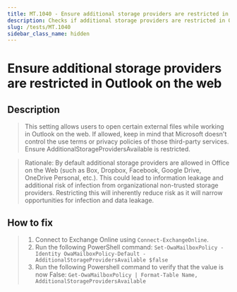 ```yaml
---
title: MT.1040 - Ensure additional storage providers are restricted in Outlook on the web
description: Checks if additional storage providers are restricted in Outlook on the web
slug: /tests/MT.1040
sidebar_class_name: hidden
---
```


# Ensure additional storage providers are restricted in Outlook on the web

## Description

> This setting allows users to open certain external files while working in Outlook on the
web. If allowed, keep in mind that Microsoft doesn't control the use terms or privacy
policies of those third-party services. Ensure AdditionalStorageProvidersAvailable is restricted.

> Rationale: By default additional storage providers are allowed in Office on the Web (such as Box,
Dropbox, Facebook, Google Drive, OneDrive Personal, etc.). This could lead to
information leakage and additional risk of infection from organizational non-trusted
storage providers. Restricting this will inherently reduce risk as it will narrow
opportunities for infection and data leakage.

## How to fix

> 1. Connect to Exchange Online using `Connect-ExchangeOnline`.
> 2. Run the following PowerShell command:
> `Set-OwaMailboxPolicy -Identity OwaMailboxPolicy-Default -AdditionalStorageProvidersAvailable $false`
> 3. Run the following Powershell command to verify that the value is now False:
> `Get-OwaMailboxPolicy | Format-Table Name, AdditionalStorageProvidersAvailable`
